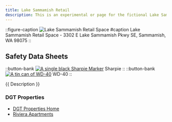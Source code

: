 ```yaml
---
title: Lake Sammamish Retail
description: This is an experimental or page for the fictional Lake Sammamish Retail space material safety data sheets (MSDS and SDS)
--- 
```



::figure-caption
![Lake Sammamish Retail Space](/orgs/LakeSammRetail.png)
#caption
Lake Sammamish Retail Space - 3302 E Lake Sammamish Pkwy SE, Sammamish, WA 98075
::

## Safety Data Sheets
::button-bank
[![A single black Sharpie Marker](/pdf/Sharpie.jpg)](/sds/sharpie)
Sharpie
::
::button-bank
[![A tin can of WD-40](/pdf/WD40.jpg)](/sds/wd40)
WD-40
::


{{ Description }}

### DGT Properties
- [DGT Properties Home](/dgt)
- [Riviera Apartments](/orgs/riviera)